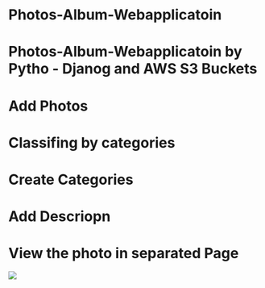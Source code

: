 # Photos-Album-Webapplicatoin
# Photos-Album-Webapplicatoin by Pytho - Djanog and AWS S3 Buckets
# Add Photos
# Classifing by categories
# Create Categories
# Add Descriopn
# View the photo in separated Page

<img src="https://drive.google.com/uc?export=view&id=1hekaciMPZ5KvrHIkGHwRLjTlBy4JQxkV"/>
